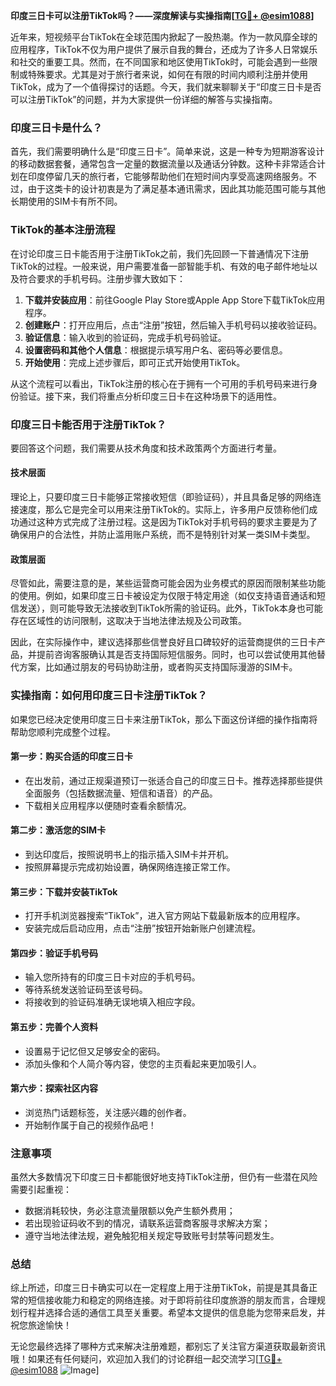 **印度三日卡可以注册TikTok吗？——深度解读与实操指南[[TG💪+ @esim1088](https://t.me/s/esim1088)]**

近年来，短视频平台TikTok在全球范围内掀起了一股热潮。作为一款风靡全球的应用程序，TikTok不仅为用户提供了展示自我的舞台，还成为了许多人日常娱乐和社交的重要工具。然而，在不同国家和地区使用TikTok时，可能会遇到一些限制或特殊要求。尤其是对于旅行者来说，如何在有限的时间内顺利注册并使用TikTok，成为了一个值得探讨的话题。今天，我们就来聊聊关于“印度三日卡是否可以注册TikTok”的问题，并为大家提供一份详细的解答与实操指南。

### 印度三日卡是什么？

首先，我们需要明确什么是“印度三日卡”。简单来说，这是一种专为短期游客设计的移动数据套餐，通常包含一定量的数据流量以及通话分钟数。这种卡非常适合计划在印度停留几天的旅行者，它能够帮助他们在短时间内享受高速网络服务。不过，由于这类卡的设计初衷是为了满足基本通讯需求，因此其功能范围可能与其他长期使用的SIM卡有所不同。

### TikTok的基本注册流程

在讨论印度三日卡能否用于注册TikTok之前，我们先回顾一下普通情况下注册TikTok的过程。一般来说，用户需要准备一部智能手机、有效的电子邮件地址以及符合要求的手机号码。注册步骤大致如下：

1. **下载并安装应用**：前往Google Play Store或Apple App Store下载TikTok应用程序。
2. **创建账户**：打开应用后，点击“注册”按钮，然后输入手机号码以接收验证码。
3. **验证信息**：输入收到的验证码，完成手机号码验证。
4. **设置密码和其他个人信息**：根据提示填写用户名、密码等必要信息。
5. **开始使用**：完成上述步骤后，即可正式开始使用TikTok。

从这个流程可以看出，TikTok注册的核心在于拥有一个可用的手机号码来进行身份验证。接下来，我们将重点分析印度三日卡在这种场景下的适用性。

### 印度三日卡能否用于注册TikTok？

要回答这个问题，我们需要从技术角度和技术政策两个方面进行考量。

#### 技术层面

理论上，只要印度三日卡能够正常接收短信（即验证码），并且具备足够的网络连接速度，那么它是完全可以用来注册TikTok的。实际上，许多用户反馈称他们成功通过这种方式完成了注册过程。这是因为TikTok对手机号码的要求主要是为了确保用户的合法性，并防止滥用账户系统，而不是特别针对某一类SIM卡类型。

#### 政策层面

尽管如此，需要注意的是，某些运营商可能会因为业务模式的原因而限制某些功能的使用。例如，如果印度三日卡被设定为仅限于特定用途（如仅支持语音通话和短信发送），则可能导致无法接收到TikTok所需的验证码。此外，TikTok本身也可能存在区域性的访问限制，这取决于当地法律法规及公司政策。

因此，在实际操作中，建议选择那些信誉良好且口碑较好的运营商提供的三日卡产品，并提前咨询客服确认其是否支持国际短信服务。同时，也可以尝试使用其他替代方案，比如通过朋友的号码协助注册，或者购买支持国际漫游的SIM卡。

### 实操指南：如何用印度三日卡注册TikTok？

如果您已经决定使用印度三日卡来注册TikTok，那么下面这份详细的操作指南将帮助您顺利完成整个过程。

#### 第一步：购买合适的印度三日卡
- 在出发前，通过正规渠道预订一张适合自己的印度三日卡。推荐选择那些提供全面服务（包括数据流量、短信和语音）的产品。
- 下载相关应用程序以便随时查看余额情况。

#### 第二步：激活您的SIM卡
- 到达印度后，按照说明书上的指示插入SIM卡并开机。
- 按照屏幕提示完成初始设置，确保网络连接正常工作。

#### 第三步：下载并安装TikTok
- 打开手机浏览器搜索“TikTok”，进入官方网站下载最新版本的应用程序。
- 安装完成后启动应用，点击“注册”按钮开始新账户创建流程。

#### 第四步：验证手机号码
- 输入您所持有的印度三日卡对应的手机号码。
- 等待系统发送验证码至该号码。
- 将接收到的验证码准确无误地填入相应字段。

#### 第五步：完善个人资料
- 设置易于记忆但又足够安全的密码。
- 添加头像和个人简介等内容，使您的主页看起来更加吸引人。

#### 第六步：探索社区内容
- 浏览热门话题标签，关注感兴趣的创作者。
- 开始制作属于自己的视频作品吧！

### 注意事项

虽然大多数情况下印度三日卡都能很好地支持TikTok注册，但仍有一些潜在风险需要引起重视：
- 数据消耗较快，务必注意流量限额以免产生额外费用；
- 若出现验证码收不到的情况，请联系运营商客服寻求解决方案；
- 遵守当地法律法规，避免触犯相关规定导致账号封禁等问题发生。

### 总结

综上所述，印度三日卡确实可以在一定程度上用于注册TikTok，前提是其具备正常的短信接收能力和稳定的网络连接。对于即将前往印度旅游的朋友而言，合理规划行程并选择合适的通信工具至关重要。希望本文提供的信息能为您带来启发，并祝您旅途愉快！

无论您最终选择了哪种方式来解决注册难题，都别忘了关注官方渠道获取最新资讯哦！如果还有任何疑问，欢迎加入我们的讨论群组一起交流学习[[TG💪+ @esim1088](https://t.me/s/esim1088) ![Image](https://i.postimg.cc/4NQfJmqS/Snipaste-2025-05-13-00-14-12.png)]